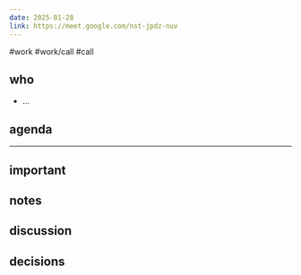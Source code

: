 ```yaml
---
date: 2025-01-28
link: https://meet.google.com/nst-jpdz-nuv
---
```

#work #work/call #call
## who
- ...

## agenda


---
## important

## notes

## discussion

## decisions

